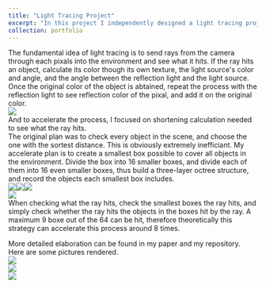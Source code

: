 ```yaml
---
title: "Light Tracing Project"
excerpt: "In this project I independently designed a light tracing project and a octree accelerate strategy.<br/><img src='/images/!teapot.png'>"
collection: portfolio
---
```


The fundamental idea of light tracing is to send rays from the camera through each pixals into the environment and see what it hits. If the ray hits an object, calculate its color though its own texture, the light source's color and angle, and the angle between the reflection light and the light source. Once the original color of the object is abtained, repeat the process with the reflection light to see reflection color of the pixal, and add it on the original color.<br>
<img src='/images/LTconcept.png'><br>
And to accelerate the process, I focused on shortening calculation needed to see what the ray hits.<br>
The original plan was to check every object in the scene, and choose the one with the sortest distance. This is obviously extremely inefficiant. My accelerate plan is to create a smallest box possible to cover all objects in the environment. Divide the box into 16 smaller boxes, and divide each of them into 16 even smaller boxes, thus build a three-layer octree structure, and record the objects each smallest box includes.<br>
<img src='/images/motherbox.png'><img src='/images/sonbox.png'><img src='/images/box.png'><br>
<img src='/images/octree.png'><br>
When checking what the ray hits, check the smallest boxes the ray hits, and simply check whether the ray hits the objects in the boxes hit by the ray. A maximum 9 boxe out of the 64 can be hit, therefore theoretically this strategy can accelerate this process around 8 times. <br>

More detailed elaboration can be found in my paper and my repository. Here are some pictures rendered.<br>
<img src='/images/!teapot.png'><br>
<img src='/images/!rings.png'><br>
<img src='/images/!balls.png'><br>
